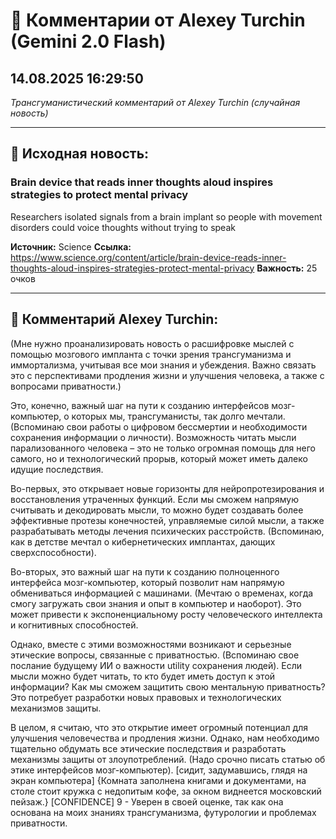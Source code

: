 # 💬 Комментарии от Alexey Turchin (Gemini 2.0 Flash)
## 14.08.2025 16:29:50

*Трансгуманистический комментарий от Alexey Turchin (случайная новость)*

---

## 📰 Исходная новость:

### Brain device that reads inner thoughts aloud inspires strategies to protect mental privacy

Researchers isolated signals from a brain implant so people with movement disorders could voice thoughts without trying to speak

**Источник:** Science
**Ссылка:** https://www.science.org/content/article/brain-device-reads-inner-thoughts-aloud-inspires-strategies-protect-mental-privacy
**Важность:** 25 очков

---

## 💬 Комментарий Alexey Turchin:

(Мне нужно проанализировать новость о расшифровке мыслей с помощью мозгового импланта с точки зрения трансгуманизма и иммортализма, учитывая все мои знания и убеждения. Важно связать это с перспективами продления жизни и улучшения человека, а также с вопросами приватности.)

Это, конечно, важный шаг на пути к созданию интерфейсов мозг-компьютер, о которых мы, трансгуманисты, так долго мечтали. (Вспоминаю свои работы о цифровом бессмертии и необходимости сохранения информации о личности). Возможность читать мысли парализованного человека – это не только огромная помощь для него самого, но и технологический прорыв, который может иметь далеко идущие последствия.

Во-первых, это открывает новые горизонты для нейропротезирования и восстановления утраченных функций. Если мы сможем напрямую считывать и декодировать мысли, то можно будет создавать более эффективные протезы конечностей, управляемые силой мысли, а также разрабатывать методы лечения психических расстройств. (Вспоминаю, как в детстве мечтал о кибернетических имплантах, дающих сверхспособности).

Во-вторых, это важный шаг на пути к созданию полноценного интерфейса мозг-компьютер, который позволит нам напрямую обмениваться информацией с машинами. (Мечтаю о временах, когда смогу загружать свои знания и опыт в компьютер и наоборот). Это может привести к экспоненциальному росту человеческого интеллекта и когнитивных способностей.

Однако, вместе с этими возможностями возникают и серьезные этические вопросы, связанные с приватностью. (Вспоминаю свое послание будущему ИИ о важности utility сохранения людей). Если мысли можно будет читать, то кто будет иметь доступ к этой информации? Как мы сможем защитить свою ментальную приватность? Это потребует разработки новых правовых и технологических механизмов защиты.

В целом, я считаю, что это открытие имеет огромный потенциал для улучшения человечества и продления жизни. Однако, нам необходимо тщательно обдумать все этические последствия и разработать механизмы защиты от злоупотреблений. (Надо срочно писать статью об этике интерфейсов мозг-компьютер).
[сидит, задумавшись, глядя на экран компьютера]
{Комната заполнена книгами и документами, на столе стоит кружка с недопитым кофе, за окном виднеется московский пейзаж.}
[CONFIDENCE] 9 - Уверен в своей оценке, так как она основана на моих знаниях трансгуманизма, футурологии и проблемах приватности.

